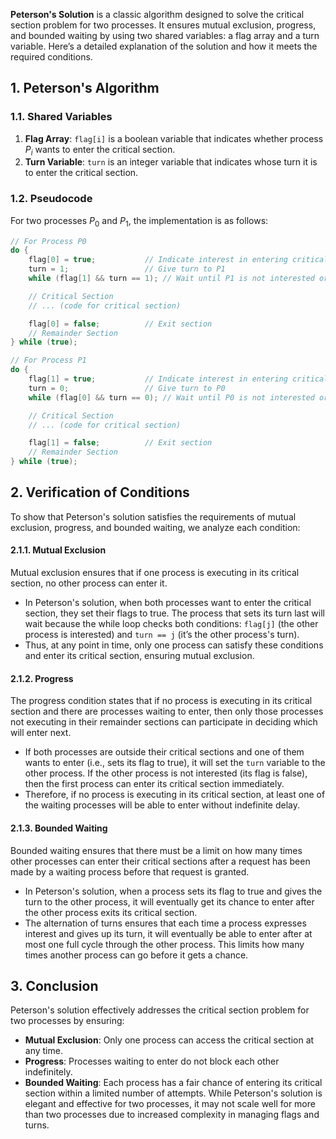 **Peterson's Solution** is a classic algorithm designed to solve the critical section problem for two processes. It ensures mutual exclusion, progress, and bounded waiting by using two shared variables: a flag array and a turn variable. Here’s a detailed explanation of the solution and how it meets the required conditions.

## 1. Peterson's Algorithm
### 1.1. Shared Variables
1. **Flag Array**: `flag[i]` is a boolean variable that indicates whether process $P_i$ wants to enter the critical section.
2. **Turn Variable**: `turn` is an integer variable that indicates whose turn it is to enter the critical section.
### 1.2. Pseudocode
For two processes $P_0$ and $P_1$, the implementation is as follows:

```c
// For Process P0
do {
    flag[0] = true;           // Indicate interest in entering critical section
    turn = 1;                 // Give turn to P1
    while (flag[1] && turn == 1); // Wait until P1 is not interested or it's P0's turn

    // Critical Section
    // ... (code for critical section)

    flag[0] = false;          // Exit section
    // Remainder Section
} while (true);

// For Process P1
do {
    flag[1] = true;           // Indicate interest in entering critical section
    turn = 0;                 // Give turn to P0
    while (flag[0] && turn == 0); // Wait until P0 is not interested or it's P1's turn

    // Critical Section
    // ... (code for critical section)

    flag[1] = false;          // Exit section
    // Remainder Section
} while (true);
```

## 2. Verification of Conditions
To show that Peterson's solution satisfies the requirements of mutual exclusion, progress, and bounded waiting, we analyze each condition:
#### 2.1.1. Mutual Exclusion
Mutual exclusion ensures that if one process is executing in its critical section, no other process can enter it.
- In Peterson's solution, when both processes want to enter the critical section, they set their flags to true. The process that sets its turn last will wait because the while loop checks both conditions: `flag[j]` (the other process is interested) and `turn == j` (it’s the other process's turn).
- Thus, at any point in time, only one process can satisfy these conditions and enter its critical section, ensuring mutual exclusion.

#### 2.1.2. Progress
The progress condition states that if no process is executing in its critical section and there are processes waiting to enter, then only those processes not executing in their remainder sections can participate in deciding which will enter next.
- If both processes are outside their critical sections and one of them wants to enter (i.e., sets its flag to true), it will set the `turn` variable to the other process. If the other process is not interested (its flag is false), then the first process can enter its critical section immediately.
- Therefore, if no process is executing in its critical section, at least one of the waiting processes will be able to enter without indefinite delay.

#### 2.1.3. Bounded Waiting
Bounded waiting ensures that there must be a limit on how many times other processes can enter their critical sections after a request has been made by a waiting process before that request is granted.
- In Peterson's solution, when a process sets its flag to true and gives the turn to the other process, it will eventually get its chance to enter after the other process exits its critical section.
- The alternation of turns ensures that each time a process expresses interest and gives up its turn, it will eventually be able to enter after at most one full cycle through the other process. This limits how many times another process can go before it gets a chance.

## 3. Conclusion
Peterson's solution effectively addresses the critical section problem for two processes by ensuring:
- **Mutual Exclusion**: Only one process can access the critical section at any time.
- **Progress**: Processes waiting to enter do not block each other indefinitely.
- **Bounded Waiting**: Each process has a fair chance of entering its critical section within a limited number of attempts.
While Peterson's solution is elegant and effective for two processes, it may not scale well for more than two processes due to increased complexity in managing flags and turns.

